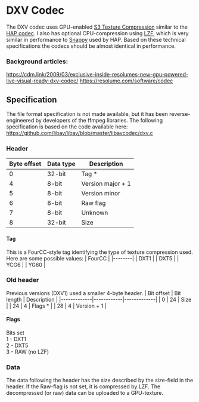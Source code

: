 # DXV Codec

The DXV codec uses GPU-enabled [S3 Texture Compression](https://en.wikipedia.org/wiki/S3_Texture_Compression) similar to the [HAP codec](https://github.com/Vidvox/hap). I also has optional CPU-compression using [LZF](https://en.wikibooks.org/wiki/Data_Compression/Dictionary_compression#LZF), which is very similar in performance to [Snappy](https://github.com/google/snappy) used by HAP. Based on these technical specifications the codecs should be almost identical in performance.

### Background articles:
https://cdm.link/2009/03/exclusive-inside-resolumes-new-gpu-powered-live-visual-ready-dxv-codec/
https://resolume.com/software/codec

## Specification
The file format specification is not made available, but it has been reverse-engineered by developers of the ffmpeg libraries. The following specification is based on the code available here: https://github.com/libav/libav/blob/master/libavcodec/dxv.c

### Header
| Byte offset | Data type | Description       |
|-------------|-----------|-------------------|
| 0           | 32-bit    | Tag *             |
| 4           | 8-bit     | Version major + 1 |
| 5           | 8-bit     | Version minor     |
| 6           | 8-bit     | Raw flag          |
| 7           | 8-bit     | Unknown           |
| 8           | 32-bit    | Size              |

#### Tag
This is a FourCC-style tag identifying the type of texture compression used. Here are some possible values:
| FourCC |
|--------|
| DXT1   |
| DXT5   |
| YCG6   |
| YG60   |

### Old header
Previous versions (DXV1) used a smaller 4-byte header.
| Bit offset  | Bit length | Description |
|-------------|------------|-------------|
| 0           | 24         | Size        |
| 24          | 4          | Flags *     |
| 28          | 4          | Version + 1 |

#### Flags
Bits set  
1 - DXT1  
2 - DXT5  
3 - RAW (no LZF)  

### Data
The data following the header has the size described by the size-field in the header. If the Raw-flag is not set, it is compressed by LZF. The decompressed (or raw) data can be uploaded to a GPU-texture.
